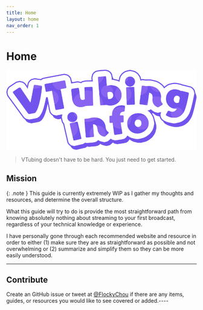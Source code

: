```yaml
---
title: Home
layout: home
nav_order: 1
---
```


# Home

![VTubing Info](assets/images/vtubing-info-logo.png)

> VTubing doesn't have to be hard. You just need to get started.

## Mission

{: .note }
This guide is currently extremely WIP as I gather my thoughts and resources, and determine the overall structure.

What this guide will try to do is provide the most straightforward path from knowing absolutely nothing about streaming to your first broadcast, regardless of your technical knowledge or experience.

I have personally gone through each recommended website and resource in order to either (1) make sure they are as straightforward as possible and not overwhelming or (2) summarize and simplify them so they can be more easily understood.

-----

## Contribute
Create an GitHub issue or tweet at [@FlockyChou] if there are any items, guides, or resources you would like to see covered or added.----

[@FlockyChou]: https://twitter.com/FlockyChou
